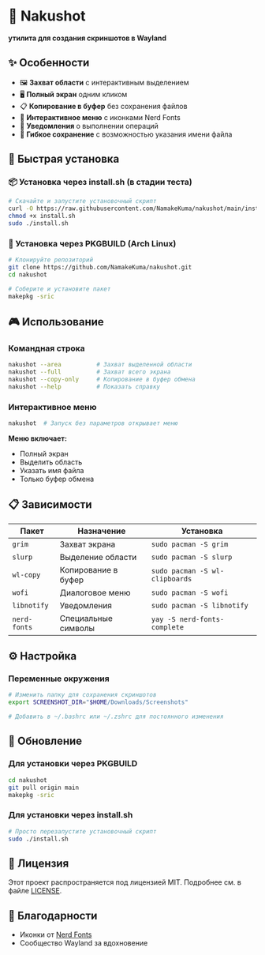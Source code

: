 # 🎯 Nakushot

**утилита для создания скриншотов в Wayland**

## ✨ Особенности

- 🖼️ **Захват области** с интерактивным выделением
- 🖥️ **Полный экран** одним кликом
- 📋 **Копирование в буфер** без сохранения файлов
- 🎨 **Интерактивное меню** с иконками Nerd Fonts
- 🔔 **Уведомления** о выполнении операций
- 📁 **Гибкое сохранение** с возможностью указания имени файла

## 🚀 Быстрая установка

### 📦 Установка через install.sh (в стадии теста)

```bash
# Скачайте и запустите установочный скрипт
curl -O https://raw.githubusercontent.com/NamakeKuma/nakushot/main/install.sh
chmod +x install.sh
sudo ./install.sh
```

### 🐧 Установка через PKGBUILD (Arch Linux)

```bash
# Клонируйте репозиторий
git clone https://github.com/NamakeKuma/nakushot.git
cd nakushot

# Соберите и установите пакет
makepkg -sric
```

## 🎮 Использование

### Командная строка
```bash
nakushot --area          # Захват выделенной области
nakushot --full          # Захват всего экрана
nakushot --copy-only     # Копирование в буфер обмена
nakushot --help          # Показать справку
```

### Интерактивное меню
```bash
nakushot  # Запуск без параметров открывает меню
```

**Меню включает:**
- Полный экран
- Выделить область  
- Указать имя файла
- Только буфер обмена

## 📋 Зависимости

| Пакет | Назначение | Установка |
|-------|------------|-----------|
| `grim` | Захват экрана | `sudo pacman -S grim` |
| `slurp` | Выделение области | `sudo pacman -S slurp` |
| `wl-copy` | Копирование в буфер | `sudo pacman -S wl-clipboards` |
| `wofi` | Диалоговое меню | `sudo pacman -S wofi` |
| `libnotify` | Уведомления | `sudo pacman -S libnotify` |
| `nerd-fonts` | Специальные символы | `yay -S nerd-fonts-complete` |

## ⚙️ Настройка

### Переменные окружения
```bash
# Изменить папку для сохранения скриншотов
export SCREENSHOT_DIR="$HOME/Downloads/Screenshots"

# Добавить в ~/.bashrc или ~/.zshrc для постоянного изменения
```

## 🔄 Обновление

### Для установки через PKGBUILD
```bash
cd nakushot
git pull origin main
makepkg -sric
```

### Для установки через install.sh
```bash
# Просто перезапустите установочный скрипт
sudo ./install.sh
```

## 📜 Лицензия

Этот проект распространяется под лицензией MIT. Подробнее см. в файле [LICENSE](LICENSE).

## 🙏 Благодарности
- Иконки от [Nerd Fonts](https://www.nerdfonts.com/)
- Сообщество Wayland за вдохновение
